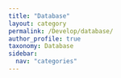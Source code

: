 ```yaml
---
title: "Database"
layout: category
permalink: /Develop/database/
author_profile: true
taxonomy: Database
sidebar:
  nav: "categories"
---
```

